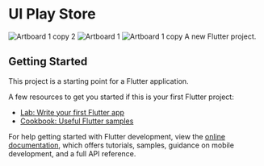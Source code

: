 # UI Play Store
![Artboard 1 copy 2](https://github.com/user-attachments/assets/3e952648-8bdc-4780-a694-a3bc4dc108c9)
![Artboard 1](https://github.com/user-attachments/assets/c7469883-b7ef-4c6f-8b1f-216f41a965b8)
![Artboard 1 copy](https://github.com/user-attachments/assets/c0bcc5e7-9c5c-4889-9764-67a7efbf3c9e)
A new Flutter project.

## Getting Started

This project is a starting point for a Flutter application.

A few resources to get you started if this is your first Flutter project:

- [Lab: Write your first Flutter app](https://docs.flutter.dev/get-started/codelab)
- [Cookbook: Useful Flutter samples](https://docs.flutter.dev/cookbook)

For help getting started with Flutter development, view the
[online documentation](https://docs.flutter.dev/), which offers tutorials,
samples, guidance on mobile development, and a full API reference.
